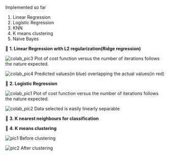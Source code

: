 Implemented so far
1. Linear Regression
2. Logistic Regression
3. KNN
4. K means clustering
5. Naive Bayes


:fallen_leaf: **1. Linear Regression with L2 regularization(Ridge regression)**

![colab_pic3](https://user-images.githubusercontent.com/41965125/80490449-fbb43f80-897e-11ea-890d-0ee16786e6a8.png)
Plot of cost function versus the number of iterations follows the nature expected. 

![colab_pic4](https://user-images.githubusercontent.com/41965125/80490456-fd7e0300-897e-11ea-9b17-0225d07b16f9.png)
Predicted values(in blue) overlapping the actual values(in red)



:fallen_leaf: **2. Logistic Regression**

![colab_pic1](https://user-images.githubusercontent.com/41965125/80490744-72e9d380-897f-11ea-8de7-bb6c6ca02e46.png)
Plot of cost function versus the number of iterations follows the nature expected. 

![colab_pic2](https://user-images.githubusercontent.com/41965125/80490752-74b39700-897f-11ea-9010-4b1b2b04bc1d.png)
Data selected is easily linearly separable

:fallen_leaf: **3. K nearest neighbours for classification**                     


:fallen_leaf: **4. K means clustering**                     

![pic1](https://user-images.githubusercontent.com/41965125/80491129-ef7cb200-897f-11ea-9676-23bdb8b29874.png)
Before clustering

![pic2](https://user-images.githubusercontent.com/41965125/80491405-4aaea480-8980-11ea-829a-6d19eff69bb2.png)
After clustering
